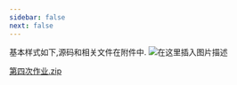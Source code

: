 ```yaml
---
sidebar: false
next: false
---
```

<BlogInfo/>

基本样式如下,源码和相关文件在附件中.
![在这里插入图片描述](http://www.lll.plus/media/image/2024/01/15/71eb4c667e32487d95e8359b7229094a.77760f40b2f711eeb3a9eb54e8a036ec.png)

[第四次作业.zip](../media/file/2021/10/03/第四次作业.zip)

<ActionBox />
        
<style>#top-box {margin-top:0.5rem!important;}</style>